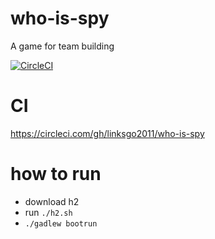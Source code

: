 # who-is-spy
A game for team building 

[![CircleCI](https://circleci.com/gh/linksgo2011/who-is-spy.svg?style=svg)](https://circleci.com/gh/linksgo2011/who-is-spy)


# CI

https://circleci.com/gh/linksgo2011/who-is-spy

# how to run 

- download h2 
- run `./h2.sh` 
- `./gadlew bootrun`